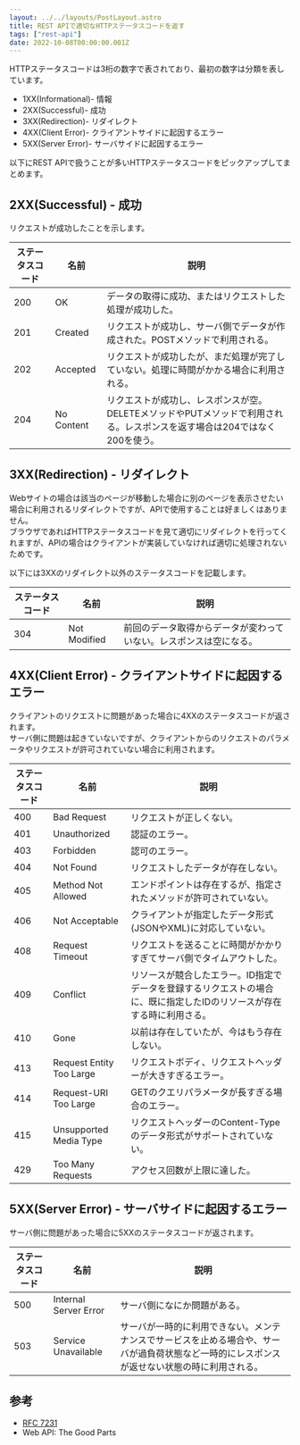 ```yaml
---
layout: ../../layouts/PostLayout.astro
title: REST APIで適切なHTTPステータスコードを返す
tags: ["rest-api"]
date: 2022-10-08T00:00:00.001Z
---
```


HTTPステータスコードは3桁の数字で表されており、最初の数字は分類を表しています。

- 1XX(Informational)- 情報
- 2XX(Successful)- 成功
- 3XX(Redirection)- リダイレクト
- 4XX(Client Error)- クライアントサイドに起因するエラー
- 5XX(Server Error)- サーバサイドに起因するエラー

以下にREST APIで扱うことが多いHTTPステータスコードをピックアップしてまとめます。

## 2XX(Successful) - 成功
リクエストが成功したことを示します。

|ステータスコード|名前|説明|
|----|----|----|
|200|OK|データの取得に成功、またはリクエストした処理が成功した。|
|201|Created|リクエストが成功し、サーバ側でデータが作成された。POSTメソッドで利用される。|
|202|Accepted|リクエストが成功したが、まだ処理が完了していない。処理に時間がかかる場合に利用される。|
|204|No Content|リクエストが成功し、レスポンスが空。DELETEメソッドやPUTメソッドで利用される。レスポンスを返す場合は204ではなく200を使う。|

## 3XX(Redirection) - リダイレクト
Webサイトの場合は該当のページが移動した場合に別のページを表示させたい場合に利用されるリダイレクトですが、APIで使用することは好ましくはありません。  
ブラウザであればHTTPステータスコードを見て適切にリダイレクトを行ってくれますが、APIの場合はクライアントが実装していなければ適切に処理されないためです。

以下には3XXのリダイレクト以外のステータスコードを記載します。

|ステータスコード|名前|説明|
|----|----|----|
|304|Not Modified|前回のデータ取得からデータが変わっていない。レスポンスは空になる。|

## 4XX(Client Error) - クライアントサイドに起因するエラー
クライアントのリクエストに問題があった場合に4XXのステータスコードが返されます。  
サーバ側に問題は起きていないですが、クライアントからのリクエストのパラメータやリクエストが許可されていない場合に利用されます。

|ステータスコード|名前|説明|
|----|----|----|
|400|Bad Request|リクエストが正しくない。|
|401|Unauthorized|認証のエラー。|
|403|Forbidden|認可のエラー。|
|404|Not Found|リクエストしたデータが存在しない。|
|405|Method Not Allowed|エンドポイントは存在するが、指定されたメソッドが許可されていない。|
|406|Not Acceptable|クライアントが指定したデータ形式(JSONやXML)に対応していない。|
|408|Request Timeout|リクエストを送ることに時間がかかりすぎてサーバ側でタイムアウトした。|
|409|Conflict|リソースが競合したエラー。ID指定でデータを登録するリクエストの場合に、既に指定したIDのリソースが存在する時に利用さる。|
|410|Gone|以前は存在していたが、今はもう存在しない。|
|413|Request Entity Too Large|リクエストボディ、リクエストヘッダーが大きすぎるエラー。|
|414|Request-URI Too Large|GETのクエリパラメータが長すぎる場合のエラー。|
|415|Unsupported Media Type|リクエストヘッダーのContent-Typeのデータ形式がサポートされていない。|
|429|Too Many Requests|アクセス回数が上限に達した。|

## 5XX(Server Error) - サーバサイドに起因するエラー
サーバ側に問題があった場合に5XXのステータスコードが返されます。

|ステータスコード|名前|説明|
|----|----|----|
|500|Internal Server Error|サーバ側になにか問題がある。|
|503|Service Unavailable|サーバが一時的に利用できない。メンテナンスでサービスを止める場合や、サーバが過負荷状態など一時的にレスポンスが返せない状態の時に利用される。|

## 参考
- <a href="https://datatracker.ietf.org/doc/html/rfc7231" target="_blank">RFC 7231</a>
- Web API: The Good Parts
